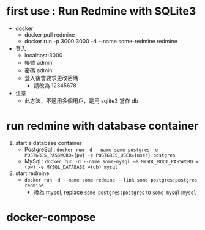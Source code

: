 # first use : Run Redmine with SQLite3

- docker 
	- docker pull redmine
	- docker run -p 3000:3000 -d --name some-redmine redmine
- 登入
	- localhost:3000
	- 帳號 admin
	- 密碼 admin
	- 登入後會要求更改密碼
		- 請改為 12345678
- 注意
	- 此方法，不適用多個用戶，是用 sqlite3 當作 db

# run redmine with database container

1. start a database container
	- PostgreSql : `docker run -d --name some-postgres -e POSTGRES_PASSWORD={pw} -e POSTGRES_USER={user} postgres`
	- MySql : `docker run -d --name some-mysql -e MYSQL_ROOT_PASSWORD ={pw} -e MYSQL_DATABASE ={db} mysql`
2. start redmine
	- `docker run -d --name some-redmine --link some-postgres:postgres redmine`
		- 換為 mysql, replace  `some-postgres:postgres` to `some-mysql:mysql`

# docker-compose